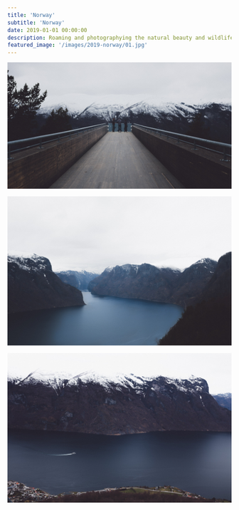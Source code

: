 ```yaml
---
title: 'Norway'
subtitle: 'Norway'
date: 2019-01-01 00:00:00
description: Roaming and photographying the natural beauty and wildlife of Norway.
featured_image: '/images/2019-norway/01.jpg'
---
```


![](/images/2019-norway/01.jpg)


<!-- > “As a cowboy would say, never approach a bull from the front, a horse from the rear, or a fool from any direction.” -->


![](/images/2019-norway/02.jpg)  

![](/images/2019-norway/03.jpg)  
